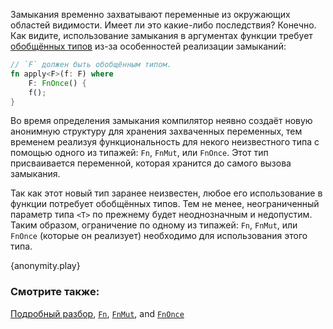 Замыкания временно захватывают переменные из окружающих областей видимости.
Имеет ли это какие-либо последствия? Конечно. Как видите, использование
замыкания в аргументах функции требует [обобщённых типов][generics] из-за
особенностей реализации замыканий:

```rust
// `F` должен быть обобщённым типом.
fn apply<F>(f: F) where
    F: FnOnce() {
    f();
}
```

Во время определения замыкания компилятор неявно создаёт новую анонимную
структуру для хранения захваченных переменных, тем временем реализуя
функциональность для некого неизвестного типа с помощью одного из типажей: `Fn`,
`FnMut`, или `FnOnce`. Этот тип присваивается переменной, которая хранится до
самого вызова замыкания.

Так как этот новый тип заранее неизвестен, любое его использование в функции
потребует обобщённых типов. Тем не менее, неограниченный параметр типа `<T>`
по прежнему будет неоднозначным и недопустим. Таким образом, ограничение по
одному из типажей: `Fn`, `FnMut`, или `FnOnce` (которые он реализует) необходимо
для использования этого типа.

{anonymity.play}

### Смотрите также:

[Подробный разбор][thorough_analysis], [`Fn`][fn], [`FnMut`][fn_mut],
and [`FnOnce`][fn_once]

[generics]: ../../generics.html
[fn]: http://doc.rust-lang.org/std/ops/trait.Fn.html
[fn_mut]: http://doc.rust-lang.org/std/ops/trait.FnMut.html
[fn_once]: http://doc.rust-lang.org/std/ops/trait.FnOnce.html
[thorough_analysis]: http://huonw.github.io/blog/2015/05/finding-closure-in-rust/
